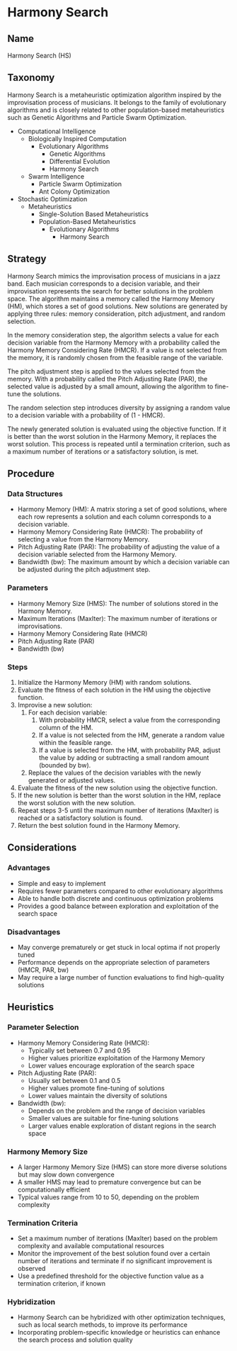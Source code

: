 # Harmony Search

## Name

Harmony Search (HS)

## Taxonomy

Harmony Search is a metaheuristic optimization algorithm inspired by the improvisation process of musicians. It belongs to the family of evolutionary algorithms and is closely related to other population-based metaheuristics such as Genetic Algorithms and Particle Swarm Optimization.

- Computational Intelligence
  - Biologically Inspired Computation
    - Evolutionary Algorithms
      - Genetic Algorithms
      - Differential Evolution
      - Harmony Search
  - Swarm Intelligence
    - Particle Swarm Optimization
    - Ant Colony Optimization
- Stochastic Optimization
  - Metaheuristics
    - Single-Solution Based Metaheuristics
    - Population-Based Metaheuristics
      - Evolutionary Algorithms
        - Harmony Search

## Strategy

Harmony Search mimics the improvisation process of musicians in a jazz band. Each musician corresponds to a decision variable, and their improvisation represents the search for better solutions in the problem space. The algorithm maintains a memory called the Harmony Memory (HM), which stores a set of good solutions. New solutions are generated by applying three rules: memory consideration, pitch adjustment, and random selection.

In the memory consideration step, the algorithm selects a value for each decision variable from the Harmony Memory with a probability called the Harmony Memory Considering Rate (HMCR). If a value is not selected from the memory, it is randomly chosen from the feasible range of the variable.

The pitch adjustment step is applied to the values selected from the memory. With a probability called the Pitch Adjusting Rate (PAR), the selected value is adjusted by a small amount, allowing the algorithm to fine-tune the solutions.

The random selection step introduces diversity by assigning a random value to a decision variable with a probability of (1 - HMCR).

The newly generated solution is evaluated using the objective function. If it is better than the worst solution in the Harmony Memory, it replaces the worst solution. This process is repeated until a termination criterion, such as a maximum number of iterations or a satisfactory solution, is met.

## Procedure

### Data Structures

- Harmony Memory (HM): A matrix storing a set of good solutions, where each row represents a solution and each column corresponds to a decision variable.
- Harmony Memory Considering Rate (HMCR): The probability of selecting a value from the Harmony Memory.
- Pitch Adjusting Rate (PAR): The probability of adjusting the value of a decision variable selected from the Harmony Memory.
- Bandwidth (bw): The maximum amount by which a decision variable can be adjusted during the pitch adjustment step.

### Parameters

- Harmony Memory Size (HMS): The number of solutions stored in the Harmony Memory.
- Maximum Iterations (MaxIter): The maximum number of iterations or improvisations.
- Harmony Memory Considering Rate (HMCR)
- Pitch Adjusting Rate (PAR)
- Bandwidth (bw)

### Steps

1. Initialize the Harmony Memory (HM) with random solutions.
2. Evaluate the fitness of each solution in the HM using the objective function.
3. Improvise a new solution:
   1. For each decision variable:
      1. With probability HMCR, select a value from the corresponding column of the HM.
      2. If a value is not selected from the HM, generate a random value within the feasible range.
      3. If a value is selected from the HM, with probability PAR, adjust the value by adding or subtracting a small random amount (bounded by bw).
   2. Replace the values of the decision variables with the newly generated or adjusted values.
4. Evaluate the fitness of the new solution using the objective function.
5. If the new solution is better than the worst solution in the HM, replace the worst solution with the new solution.
6. Repeat steps 3-5 until the maximum number of iterations (MaxIter) is reached or a satisfactory solution is found.
7. Return the best solution found in the Harmony Memory.

## Considerations

### Advantages

- Simple and easy to implement
- Requires fewer parameters compared to other evolutionary algorithms
- Able to handle both discrete and continuous optimization problems
- Provides a good balance between exploration and exploitation of the search space

### Disadvantages

- May converge prematurely or get stuck in local optima if not properly tuned
- Performance depends on the appropriate selection of parameters (HMCR, PAR, bw)
- May require a large number of function evaluations to find high-quality solutions

## Heuristics

### Parameter Selection

- Harmony Memory Considering Rate (HMCR):
  - Typically set between 0.7 and 0.95
  - Higher values prioritize exploitation of the Harmony Memory
  - Lower values encourage exploration of the search space
- Pitch Adjusting Rate (PAR):
  - Usually set between 0.1 and 0.5
  - Higher values promote fine-tuning of solutions
  - Lower values maintain the diversity of solutions
- Bandwidth (bw):
  - Depends on the problem and the range of decision variables
  - Smaller values are suitable for fine-tuning solutions
  - Larger values enable exploration of distant regions in the search space

### Harmony Memory Size

- A larger Harmony Memory Size (HMS) can store more diverse solutions but may slow down convergence
- A smaller HMS may lead to premature convergence but can be computationally efficient
- Typical values range from 10 to 50, depending on the problem complexity

### Termination Criteria

- Set a maximum number of iterations (MaxIter) based on the problem complexity and available computational resources
- Monitor the improvement of the best solution found over a certain number of iterations and terminate if no significant improvement is observed
- Use a predefined threshold for the objective function value as a termination criterion, if known

### Hybridization

- Harmony Search can be hybridized with other optimization techniques, such as local search methods, to improve its performance
- Incorporating problem-specific knowledge or heuristics can enhance the search process and solution quality
